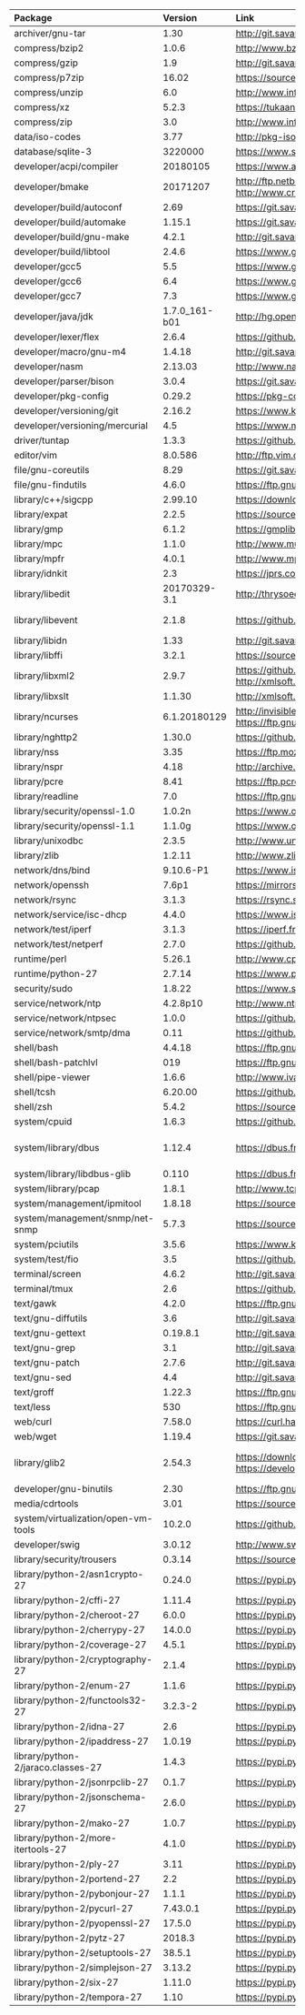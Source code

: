 
| Package | Version | Link | Notes |
| :------ | :------ | :--- | :---- |
| archiver/gnu-tar			| 1.30			| http://git.savannah.gnu.org/cgit/tar.git/refs/tags
| compress/bzip2			| 1.0.6			| http://www.bzip.org/downloads.html
| compress/gzip				| 1.9			| http://git.savannah.gnu.org/cgit/gzip.git/refs/tags
| compress/p7zip			| 16.02			| https://sourceforge.net/projects/p7zip/files/p7zip
| compress/unzip			| 6.0			| http://www.info-zip.org/UnZip.html
| compress/xz				| 5.2.3			| https://tukaani.org/xz/
| compress/zip				| 3.0			| http://www.info-zip.org/Zip.html
| data/iso-codes			| 3.77			| http://pkg-isocodes.alioth.debian.org/downloads/
| database/sqlite-3			| 3220000		| https://www.sqlite.org/download.html
| developer/acpi/compiler		| 20180105		| https://www.acpica.org/downloads/
| developer/bmake			| 20171207		| http://ftp.netbsd.org/pub/NetBSD/misc/sjg/ http://www.crufty.net/ftp/pub/sjg/
| developer/build/autoconf		| 2.69			| https://git.savannah.gnu.org/cgit/autoconf.git/refs/tags
| developer/build/automake		| 1.15.1		| https://git.savannah.gnu.org/cgit/automake.git/refs/tags
| developer/build/gnu-make		| 4.2.1			| http://git.savannah.gnu.org/cgit/make.git/refs/tags
| developer/build/libtool		| 2.4.6			| https://www.gnu.org/software/libtool/
| developer/gcc5			| 5.5			| https://www.gnu.org/software/gcc/releases.html
| developer/gcc6			| 6.4			| https://www.gnu.org/software/gcc/releases.html
| developer/gcc7			| 7.3			| https://www.gnu.org/software/gcc/releases.html
| developer/java/jdk			| 1.7.0_161-b01		| http://hg.openjdk.java.net/jdk7u/jdk7u/tags
| developer/lexer/flex			| 2.6.4			| https://github.com/westes/flex/releases
| developer/macro/gnu-m4		| 1.4.18		| http://git.savannah.gnu.org/cgit/m4.git/refs/tags
| developer/nasm			| 2.13.03		| http://www.nasm.us/pub/nasm/releasebuilds
| developer/parser/bison		| 3.0.4			| https://git.savannah.gnu.org/cgit/bison.git/refs/tags
| developer/pkg-config			| 0.29.2		| https://pkg-config.freedesktop.org/releases
| developer/versioning/git		| 2.16.2		| https://www.kernel.org/pub/software/scm/git
| developer/versioning/mercurial	| 4.5			| https://www.mercurial-scm.org/release/?M=D
| driver/tuntap				| 1.3.3			| https://github.com/kaizawa/tuntap/releases
| editor/vim				| 8.0.586		| http://ftp.vim.org/pub/vim/unix
| file/gnu-coreutils			| 8.29			| https://git.savannah.gnu.org/cgit/coreutils.git/refs/tags
| file/gnu-findutils			| 4.6.0			| https://ftp.gnu.org/pub/gnu/findutils/
| library/c++/sigcpp			| 2.99.10		| https://download.gnome.org/sources/libsigc++/cache.json
| library/expat				| 2.2.5			| https://sourceforge.net/projects/expat/files/expat
| library/gmp				| 6.1.2			| https://gmplib.org/
| library/mpc				| 1.1.0			| http://www.multiprecision.org/mpc/download.html
| library/mpfr				| 4.0.1			| http://www.mpfr.org/mpfr-current/
| library/idnkit			| 2.3			| https://jprs.co.jp/idn/index-e.html
| library/libedit			| 20170329-3.1		| http://thrysoee.dk/editline/
| library/libevent			| 2.1.8			| https://github.com/libevent/libevent/releases | Used solely by tmux
| library/libidn			| 1.33			| http://git.savannah.gnu.org/cgit/libidn.git/refs/tags
| library/libffi			| 3.2.1			| https://sourceware.org/libffi/
| library/libxml2			| 2.9.7			| https://github.com/GNOME/libxml2/releases http://xmlsoft.org/news.html
| library/libxslt			| 1.1.30		| http://xmlsoft.org/libxslt/news.html
| library/ncurses			| 6.1.20180129		| http://invisible-mirror.net/archives/ncurses/current/ https://ftp.gnu.org/gnu/ncurses/ | Updated every week
| library/nghttp2			| 1.30.0		| https://github.com/nghttp2/nghttp2/releases
| library/nss				| 3.35			| https://ftp.mozilla.org/pub/security/nss/releases/
| library/nspr				| 4.18			| http://archive.mozilla.org/pub/nspr/releases/
| library/pcre				| 8.41			| https://ftp.pcre.org/pub/pcre/
| library/readline			| 7.0			| https://ftp.gnu.org/gnu/readline/
| library/security/openssl-1.0		| 1.0.2n		| https://www.openssl.org/source/
| library/security/openssl-1.1		| 1.1.0g		| https://www.openssl.org/source/
| library/unixodbc			| 2.3.5			| http://www.unixodbc.org/download.html
| library/zlib				| 1.2.11		| http://www.zlib.net/
| network/dns/bind			| 9.10.6-P1		| https://www.isc.org/downloads/
| network/openssh			| 7.6p1			| https://mirrors.evowise.com/pub/OpenBSD/OpenSSH/portable/
| network/rsync				| 3.1.3			| https://rsync.samba.org/
| network/service/isc-dhcp		| 4.4.0			| https://www.isc.org/downloads/
| network/test/iperf			| 3.1.3			| https://iperf.fr/iperf-download.php#source
| network/test/netperf			| 2.7.0			| https://github.com/HewlettPackard/netperf/releases
| runtime/perl				| 5.26.1		| http://www.cpan.org/src/README.html
| runtime/python-27			| 2.7.14		| https://www.python.org/downloads/source/
| security/sudo				| 1.8.22		| https://www.sudo.ws/
| service/network/ntp			| 4.2.8p10		| http://www.ntp.org/downloads.html
| service/network/ntpsec		| 1.0.0			| https://github.com/ntpsec/ntpsec/releases
| service/network/smtp/dma		| 0.11			| https://github.com/corecode/dma/releases
| shell/bash				| 4.4.18		| https://ftp.gnu.org/gnu/bash/
| shell/bash-patchlvl			| 019			| https://ftp.gnu.org/gnu/bash/bash-4.4-patches
| shell/pipe-viewer			| 1.6.6			| http://www.ivarch.com/programs/pv.shtml
| shell/tcsh				| 6.20.00		| https://github.com/tcsh-org/tcsh/releases
| shell/zsh				| 5.4.2			| https://sourceforge.net/projects/zsh/files/zsh
| system/cpuid				| 1.6.3			| https://github.com/tycho/cpuid/releases
| system/library/dbus			| 1.12.4		| https://dbus.freedesktop.org/releases/dbus | 1.13.x is an unstable/dev version.
| system/library/libdbus-glib		| 0.110			| https://dbus.freedesktop.org/releases/dbus-glib/
| system/library/pcap			| 1.8.1			| http://www.tcpdump.org/#latest-releases
| system/management/ipmitool		| 1.8.18		| https://sourceforge.net/projects/ipmitool/files/ipmitool
| system/management/snmp/net-snmp	| 5.7.3			| https://sourceforge.net/projects/net-snmp/files/net-snmp
| system/pciutils			| 3.5.6			| https://www.kernel.org/pub/software/utils/pciutils/
| system/test/fio			| 3.5			| https://github.com/axboe/fio/releases
| terminal/screen			| 4.6.2			| http://git.savannah.gnu.org/cgit/screen.git/refs/tags
| terminal/tmux				| 2.6			| https://github.com/tmux/tmux/releases
| text/gawk				| 4.2.0			| https://ftp.gnu.org/gnu/gawk/
| text/gnu-diffutils			| 3.6			| http://git.savannah.gnu.org/cgit/diffutils.git/refs/tags
| text/gnu-gettext			| 0.19.8.1		| http://git.savannah.gnu.org/cgit/gettext.git/refs/tags
| text/gnu-grep				| 3.1			| http://git.savannah.gnu.org/cgit/grep.git/refs/tags
| text/gnu-patch			| 2.7.6			| http://git.savannah.gnu.org/cgit/patch.git/refs/tags
| text/gnu-sed				| 4.4			| http://git.savannah.gnu.org/cgit/sed.git/refs/tags
| text/groff				| 1.22.3		| https://ftp.gnu.org/gnu/groff/
| text/less				| 530			| https://ftp.gnu.org/gnu/less/
| web/curl				| 7.58.0		| https://curl.haxx.se/download.html
| web/wget				| 1.19.4		| https://git.savannah.gnu.org/cgit/wget.git/refs/tags
| library/glib2				| 2.54.3		| https://download.gnome.org/sources/glib/cache.json https://developer.gnome.org/glib/ | 2.55.x is an unstable/dev version.
| developer/gnu-binutils		| 2.30			| https://ftp.gnu.org/gnu/binutils
| media/cdrtools			| 3.01			| https://sourceforge.net/projects/cdrtools/files
| system/virtualization/open-vm-tools	| 10.2.0		| https://github.com/vmware/open-vm-tools/releases
| developer/swig			| 3.0.12		| http://www.swig.org/download.html
| library/security/trousers		| 0.3.14		| https://sourceforge.net/projects/trousers/files/trousers
| library/python-2/asn1crypto-27	| 0.24.0		| https://pypi.python.org/pypi/asn1crypto
| library/python-2/cffi-27		| 1.11.4		| https://pypi.python.org/pypi/cffi
| library/python-2/cheroot-27		| 6.0.0			| https://pypi.python.org/pypi/cheroot
| library/python-2/cherrypy-27		| 14.0.0		| https://pypi.python.org/pypi/cherrypy
| library/python-2/coverage-27		| 4.5.1			| https://pypi.python.org/pypi/coverage
| library/python-2/cryptography-27	| 2.1.4			| https://pypi.python.org/pypi/cryptography
| library/python-2/enum-27		| 1.1.6			| https://pypi.python.org/pypi/enum34
| library/python-2/functools32-27	| 3.2.3-2		| https://pypi.python.org/pypi/functools32
| library/python-2/idna-27		| 2.6			| https://pypi.python.org/pypi/idna
| library/python-2/ipaddress-27		| 1.0.19		| https://pypi.python.org/pypi/ipaddress
| library/python-2/jaraco.classes-27	| 1.4.3			| https://pypi.python.org/pypi/jaraco.classes
| library/python-2/jsonrpclib-27	| 0.1.7			| https://pypi.python.org/pypi/jsonrpclib
| library/python-2/jsonschema-27	| 2.6.0			| https://pypi.python.org/pypi/jsonschema
| library/python-2/mako-27		| 1.0.7			| https://pypi.python.org/pypi/Mako
| library/python-2/more-itertools-27	| 4.1.0			| https://pypi.python.org/pypi/more-itertools
| library/python-2/ply-27		| 3.11			| https://pypi.python.org/pypi/ply
| library/python-2/portend-27		| 2.2			| https://pypi.python.org/pypi/portend
| library/python-2/pybonjour-27		| 1.1.1			| https://pypi.python.org/pypi/pybonjour
| library/python-2/pycurl-27		| 7.43.0.1		| https://pypi.python.org/pypi/pycurl
| library/python-2/pyopenssl-27		| 17.5.0		| https://pypi.python.org/pypi/pyOpenSSL
| library/python-2/pytz-27		| 2018.3		| https://pypi.python.org/pypi/pytz
| library/python-2/setuptools-27	| 38.5.1		| https://pypi.python.org/pypi/setuptools
| library/python-2/simplejson-27	| 3.13.2		| https://pypi.python.org/pypi/simplejson
| library/python-2/six-27		| 1.11.0		| https://pypi.python.org/pypi/six
| library/python-2/tempora-27		| 1.10			| https://pypi.python.org/pypi/tempora

